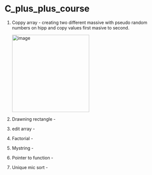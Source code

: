 # C_plus_plus_course

1. Coppy array - creating two different massive with pseudo random numbers on hipp and copy values first masive to second.
   
   <img width="248" alt="image" src="https://github.com/SynytsynD/C_plus_plus_course/assets/125914981/82713658-cac1-49a2-97b7-6c517b0a9a6d">
3. Drawning rectangle -
4. edit array -
5. Factorial -
6. Mystring -
7. Pointer to function -
8. Unique mic sort - 
